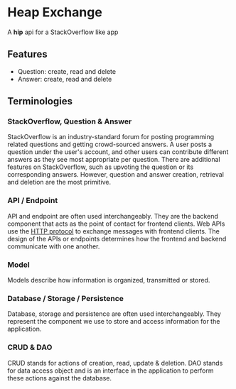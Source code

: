 # Heap Exchange

A **hip** api for a StackOverflow like app

## Features

- Question: create, read and delete
- Answer: create, read and delete

## Terminologies

### StackOverflow, Question & Answer

StackOverflow is an industry-standard forum for posting programming related questions and getting crowd-sourced answers. A user posts a question under the user's account, and other users can contribute different answers as they see most appropriate per question. There are additional features on StackOverflow, such as upvoting the question or its corresponding answers. However, question and answer creation, retrieval and deletion are the most primitive.

### API / Endpoint

API and endpoint are often used interchangeably. They are the backend component that acts as the point of contact for frontend clients. Web APIs use the [HTTP protocol](https://developer.mozilla.org/en-US/docs/Web/HTTP/Overview) to exchange messages with frontend clients. The design of the APIs or endpoints determines how the frontend and backend communicate with one another.

### Model

Models describe how information is organized, transmitted or stored.

### Database / Storage / Persistence

Database, storage and persistence are often used interchangeably. They represent the component we use to store and access information for the application.

### CRUD & DAO

CRUD stands for actions of creation, read, update & deletion. DAO stands for data access object and is an interface in the application to perform these actions against the database.
